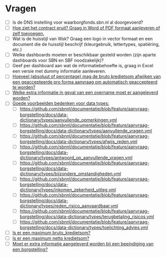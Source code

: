 # Vragen

* [ ] Is de DNS instelling voor waarborgfonds.sbn.nl al doorgevoerd?
* [ ] [Hoe ziet het contract eruit? Graag in Word of PDF formaat aanleveren of zelf toevoegen.](https://github.com/sbnnl/documentatie/blob/feature/aanvraag-borgstelling/docs/100_producten/010_aanvraag-borgstelling/contract.message.md)
* [ ] Wat is de huisstijl van Wsk? Graag een logo in vector formaat en een document die de huisstijl beschrijf (kleurgebruik, lettertypes, spatiëring, etc.)
* [ ] Welke dashboards moeten er beschikbaar gesteld worden (zijn aparte dashboards voor SBN en SBF noodzakelijk)?
* [ ] Geef per dashboard aan wat de informatiebehoefte is, graag in Excel een versie met dummy informatie aanleveren.
* [ ] [Hoeveel (absoluut of percentage) mag de bruto kredietsom afwijken van een geaccepteerde pro forma aanvraag om automatisch geaccepteerd te worden?](https://github.com/sbnnl/documentatie/blob/feature/aanvraag-borgstelling/docs/100_producten/010_aanvraag-borgstelling/index.md#beoordeel-aanvraag)
* [ ] [Welke extra informatie in geval van een overname moet er aangeleverd worden?](https://github.com/sbnnl/documentatie/blob/feature/aanvraag-borgstelling/docs/data-dictionary/commands/registreer_borgstelling_overname.yml)
* [ ] [Goede voorbeelden bedenken voor data types:](https://github.com/sbnnl/documentatie/tree/feature/aanvraag-borgstelling/docs/data-dictionary/types)
    * [ ] https://github.com/sbnnl/documentatie/blob/feature/aanvraag-borgstelling/docs/data-dictionary/types/aanvullende_opmerkingen.yml
    * [ ] https://github.com/sbnnl/documentatie/blob/feature/aanvraag-borgstelling/docs/data-dictionary/types/aanvullende_vragen.yml
    * [ ] https://github.com/sbnnl/documentatie/blob/feature/aanvraag-borgstelling/docs/data-dictionary/types/afwijs_reden.yml
    * [ ] https://github.com/sbnnl/documentatie/blob/feature/aanvraag-borgstelling/docs/data-dictionary/types/antwoord_op_aanvullende_vragen.yml
    * [ ] https://github.com/sbnnl/documentatie/blob/feature/aanvraag-borgstelling/docs/data-dictionary/types/bijzondere_omstandigheden.yml
    * [ ] https://github.com/sbnnl/documentatie/blob/feature/aanvraag-borgstelling/docs/data-dictionary/types/inkomen_zekerheid_uitleg.yml
    * [ ] https://github.com/sbnnl/documentatie/blob/feature/aanvraag-borgstelling/docs/data-dictionary/types/reden_risico_aanvaardbaar.yml
    * [ ] https://github.com/sbnnl/documentatie/blob/feature/aanvraag-borgstelling/docs/data-dictionary/types/terugbetaling_risicos.yml
    * [ ] https://github.com/sbnnl/documentatie/blob/feature/aanvraag-borgstelling/docs/data-dictionary/types/toelichting_advies.yml
* [ ] [Is er een maximum bruto_kredietsom?](https://github.com/sbnnl/documentatie/blob/feature/aanvraag-borgstelling/docs/data-dictionary/types/bruto_kredietsom.yml)
* [ ] [Is er een maximum netto kredietsom?](https://github.com/sbnnl/documentatie/blob/feature/aanvraag-borgstelling/docs/data-dictionary/types/netto_kredietsom.yml)
* [ ] [Moet er extra informatie aangeleverd worden bij een beeindiging van een borgstelling?](https://github.com/sbnnl/documentatie/blob/feature/beeindiging-borgstelling/docs/100_producten/030_beeindiging-borgstelling/product.openapi.yml)
